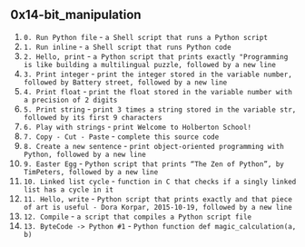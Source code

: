 ## 0x14-bit_manipulation
1. `0. Run Python file` - `a Shell script that runs a Python script`
2. `1. Run inline` - `a Shell script that runs Python code`
3. `2. Hello, print` - `a Python script that prints exactly "Programming is like building a multilingual puzzle, followed by a new line`
4. `3. Print integer` - `print the integer stored in the variable number, followed by Battery street, followed by a new line`
5. `4. Print float` - `print the float stored in the variable number with a precision of 2 digits`
6. `5. Print string` - `print 3 times a string stored in the variable str, followed by its first 9 characters`
7. `6. Play with strings` - `print Welcome to Holberton School!`
8. `7. Copy - Cut - Paste` - `complete this source code`
9. `8. Create a new sentence` - `print object-oriented programming with Python, followed by a new line`
10. `9. Easter Egg` - `Python script that prints “The Zen of Python”, by TimPeters, followed by a new line`
11. `10. Linked list cycle` - `function in C that checks if a singly linked list has a cycle in it`
12. `11. Hello, write` - `Python script that prints exactly and that piece of art is useful - Dora Korpar, 2015-10-19, followed by a new line`
13. `12. Compile` - `a script that compiles a Python script file`
14. `13. ByteCode -> Python #1` - `Python function def magic_calculation(a, b)`

